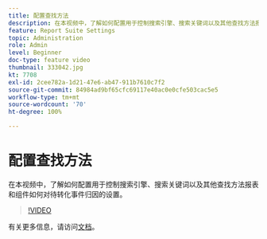 ```yaml
---
title: 配置查找方法
description: 在本视频中，了解如何配置用于控制搜索引擎、搜索关键词以及其他查找方法报表和组件如何对待转化事件归因的设置。
feature: Report Suite Settings
topic: Administration
role: Admin
level: Beginner
doc-type: feature video
thumbnail: 333042.jpg
kt: 7708
exl-id: 2cee782a-1d21-47e6-ab47-911b7610c7f2
source-git-commit: 84984ad9bf65cfc69117e40ac0e0cfe503cac5e5
workflow-type: tm+mt
source-wordcount: '70'
ht-degree: 100%

---
```


# 配置查找方法

在本视频中，了解如何配置用于控制搜索引擎、搜索关键词以及其他查找方法报表和组件如何对待转化事件归因的设置。

>[!VIDEO](https://video.tv.adobe.com/v/333042/?quality=12&learn=on)

有关更多信息，请访问[文档](https://experienceleague.adobe.com/docs/analytics/admin/admin-tools/finding-methods.html?lang=zh-Hans)。
